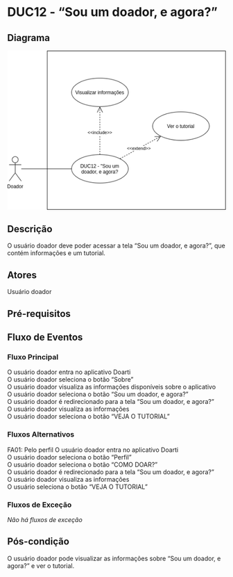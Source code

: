 # DUC12 - “Sou um doador, e agora?”

## Diagrama
![DUC12](../../../../assets/images/casosDeUso/DUC12.png)

## Descrição
O usuário doador deve poder acessar a tela “Sou um doador, e agora?”, que contém informações e um tutorial.  

## Atores
Usuário doador  

## Pré-requisitos

## Fluxo de Eventos

### Fluxo Principal
O usuário doador entra no aplicativo Doarti  
O usuário doador seleciona o botão “Sobre”  
O usuário doador visualiza as informações disponíveis sobre o aplicativo  
O usuário doador seleciona o botão “Sou um doador, e agora?”  
O usuário doador é redirecionado para a tela “Sou um doador, e agora?”   
O usuário doador visualiza as informações  
O usuário doador seleciona o botão “VEJA O TUTORIAL”  

### Fluxos Alternativos
FA01: Pelo perfil
O usuário doador entra no aplicativo Doarti  
O usuário doador seleciona o botão “Perfil”  
O usuário doador seleciona o botão “COMO DOAR?”  
O usuário doador é redirecionado para a tela “Sou um doador, e agora?”   
O usuário doador visualiza as informações  
O usuário seleciona o botão “VEJA O TUTORIAL”  

### Fluxos de Exceção
*Não há fluxos de exceção*  


## Pós-condição
O usuário doador pode visualizar as informações sobre “Sou um doador, e agora?” e ver o tutorial.  

